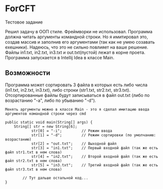 # ForCFT
Тестовое задание

Решил задачу в ООП стиле. Фреймворки не использовал.
Программа должна читать аргументы командной строки. Но я имитировал это, создав массив и заполнив его аргументами (так как не умею созавать exeшники).
Надеюсь, что это не сильно повлияет на ваше решение.
Файлы in1.txt, in2.txt, in3.txt и out.txt(пустой) лежат в корне проета.
Программа запускается в Intellij Idea в классе Main.

## Возможности
Программа может сортировать 3 файла в которых есть либо числа (in1.txt, in2.txt, in3.txt), либо строки (str1.txt, str2.txt, str3.txt).
Отсортированные файлы будут записываться в файл out.txt (либо по возрастанию "-a", либо по убыванию "-d").

```
Менять аргументы можно в классе Main - это я сделал имитацию ввода аргументов командной строки через cmd

public static void main(String[] args) {
    String[] str = new String[6];
            str[0] = "-i";         // Режим ввода
            str[1] = "-d";         // Режим сортировки (по умолчанию: возрастанию)
            str[2] = "out.txt";    // Выходной файл
            str[3] = "in1.txt";    // Первый входной файл (так же есть файл str1.txt в нем слова)
            str[4] = "in2.txt";    // Второй входной файл (так же есть файл str2.txt в нем слова)
            str[5] = "in3.txt";    // Третий входной файл (так же есть файл str3.txt в нем слова)

        // Тут дальше остальной код...
}
```
